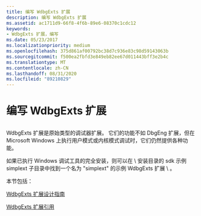 ```yaml
---
title: 编写 WdbgExts 扩展
description: 编写 WdbgExts 扩展
ms.assetid: ac1711d9-66f8-4f6b-89e6-08370c1cdc12
keywords:
- WdbgExts 扩展，编写
ms.date: 05/23/2017
ms.localizationpriority: medium
ms.openlocfilehash: 375d861af00792bc38d7c936e83c98d59143063b
ms.sourcegitcommit: f500ea2fbfd3e849eb82ee67d011443bff3e2b4c
ms.translationtype: MT
ms.contentlocale: zh-CN
ms.lasthandoff: 08/31/2020
ms.locfileid: "89210829"
---
```

# <a name="writing-wdbgexts-extensions"></a>编写 WdbgExts 扩展


## <span id="ddk_writing_wdbgexts_extensions_dbwx"></span><span id="DDK_WRITING_WDBGEXTS_EXTENSIONS_DBWX"></span>


WdbgExts 扩展是原始类型的调试器扩展。 它们的功能不如 DbgEng 扩展，但在 Microsoft Windows 上执行用户模式或内核模式调试时，它们仍然提供各种功能。

如果已执行 Windows 调试工具的完全安装，则可以在 \\ 安装目录的 sdk 示例 simplext 子目录中找到一个名为 "simplext" 的示例 WdbgExts 扩展 \\ 。

本节包括：

[WdbgExts 扩展设计指南](wdbgexts-extension-design-guide.md)

[WdbgExts 扩展引用](/windows-hardware/drivers/ddi/wdbgexts/)

 

